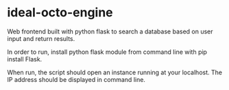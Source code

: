 # ideal-octo-engine
Web frontend built with python flask to search a database based on user input and return results.

In order to run, install python flask module from command line with pip install Flask.

When run, the script should open an instance running at your localhost. The IP address should be displayed in command line.
